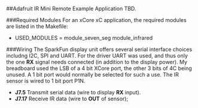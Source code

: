 ##Adafruit IR Mini Remote Example Application
TBD.

###Required Modules
For an xCore xC application, the required modules are listed in the Makefile:
- USED_MODULES = module_seven_seg module_infrared

###Wiring
The SparkFun display unit offers several serial interface choices includng I2C, SPI and UART.  For the driver UART was used, and thus only the one **RX** signal needs connected (in addition to the display power).  My breadboard used the LSB of a 4 bit XCore port, the other 3 bits of 4C being unused.  A 1 bit port would normally be selected for such a use.  The IR sensor is wired to 1 bit port P1N.
- **J7.5**  Transmit serial data (wire to display **RX** input).
- **J7.17**  Receive IR data (wire to **OUT** of sensor);

